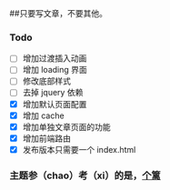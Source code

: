 ##只要写文章，不要其他。  

### Todo
- [ ] 增加过渡插入动画
- [ ] 增加 loading 界面
- [ ] 修改底部样式
- [ ] 去掉 jquery 依赖
- [x] 增加默认页面配置
- [x] 增加 cache
- [x] 增加单独文章页面的功能
- [x] 增加前端路由
- [x] 发布版本只需要一个 index.html

### 主题参（chao）考（xi）的是，[个篱](http://geli.org/)

